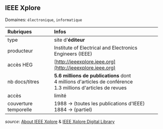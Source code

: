 ## IEEE Xplore
Domaines: `électronique`, `informatique`

| Rubriques | Infos |
| :-------- | :---- |
| type | site d'**éditeur** |
| producteur | Institute of Electrical and Electronics Engineers (IEEE) |
| accès HEG | [http://ieeexplore.ieee.org](http://ieeexplore.ieee.org) |
| nb docs/titres | **5.6 millions de publications** dont <br/> 4 millions d'articles de conférence <br/> 1.3 millions d'articles de revues |
| accès | limité |
| couverture temporelle | 1988 -> (toutes les publications d'IEEE) <br/>1884 -> (partiel) |

*source*: [About IEEE Xplore](http://ieeexplore.ieee.org/Xplorehelp/#/overview-of-ieee-xplore/about-ieee-xplore) & [IEEE Xplore Digital Library](https://ieeexplore.ieee.org/Xplore/home.jsp)
